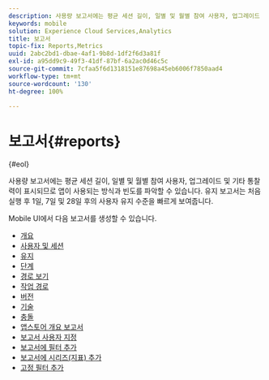 ```yaml
---
description: 사용량 보고서에는 평균 세션 길이, 일별 및 월별 참여 사용자, 업그레이드 및 기타 통찰력이 표시되므로 앱이 사용되는 방식과 빈도를 파악할 수 있습니다. 유지 보고서는 처음 실행 후 1일, 7일 및 28일 후의 사용자 유지 수준을 빠르게 보여줍니다.
keywords: mobile
solution: Experience Cloud Services,Analytics
title: 보고서
topic-fix: Reports,Metrics
uuid: 2abc2bd1-dbae-4af1-9b8d-1df2f6d3a81f
exl-id: a95dd9c9-49f3-41df-87bf-6a2ac0d46c5c
source-git-commit: 7cfaa5f6d1318151e87698a45eb6006f7850aad4
workflow-type: tm+mt
source-wordcount: '130'
ht-degree: 100%

---
```


# 보고서{#reports}

{#eol}

사용량 보고서에는 평균 세션 길이, 일별 및 월별 참여 사용자, 업그레이드 및 기타 통찰력이 표시되므로 앱이 사용되는 방식과 빈도를 파악할 수 있습니다. 유지 보고서는 처음 실행 후 1일, 7일 및 28일 후의 사용자 유지 수준을 빠르게 보여줍니다.

Mobile UI에서 다음 보고서를 생성할 수 있습니다.

* [개요](/help/using/usage/usage-overview.md)
* [사용자 및 세션](/help/using/usage/users-sessions.md)
* [유지](/help/using/usage/reports-retention.md)
* [단계](/help/using/usage/reports-funnel.md)
* [경로 보기](/help/using/usage/reports-view-paths.md)
* [작업 경로](/help/using/usage/reports-action-paths.md)
* [버전](/help/using/usage/c-reports-versions.md)
* [기술](/help/using/usage/reports-technology.md)
* [충돌](/help/using/usage/c-crashes.md)
* [앱스토어 개요 보고서](/help/using/usage/c-app-store-store-performance.md)
* [보고서 사용자 지정](/help/using/usage/reports-customize/reports-customize.md)
* [보고서에 필터 추가](/help/using/usage/reports-customize/t-reports-customize.md)
* [보고서에 시리즈(지표) 추가](/help/using/usage/reports-customize/t-reports-series.md)
* [고정 필터 추가](/help/using/usage/reports-customize/t-sticky-filter.md)
